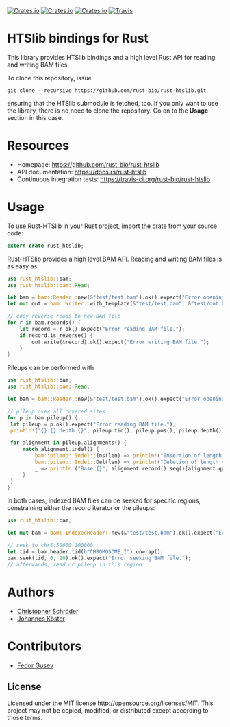 [![Crates.io](https://img.shields.io/crates/d/rust-htslib.svg?style=flat-square)](https://crates.io/crates/rust-htslib)
[![Crates.io](https://img.shields.io/crates/v/rust-htslib.svg?style=flat-square)](https://crates.io/crates/rust-htslib)
[![Crates.io](https://img.shields.io/crates/l/rust-htslib.svg?style=flat-square)](https://crates.io/crates/rust-htslib)
[![Travis](https://img.shields.io/travis/rust-bio/rust-htslib.svg?style=flat-square)](https://travis-ci.org/rust-bio/rust-htslib)

# HTSlib bindings for Rust

This library provides HTSlib bindings and a high level Rust API for reading and writing BAM files.

To clone this repository, issue

```
git clone --recursive https://github.com/rust-bio/rust-htslib.git
```

ensuring that the HTSlib submodule is fetched, too.
If you only want to use the library, there is no need to clone the repository. Go on to the **Usage** section in this case.

# Resources

* Homepage: https://github.com/rust-bio/rust-htslib
* API documentation: https://docs.rs/rust-htslib
* Continuous integration tests: https://travis-ci.org/rust-bio/rust-htslib

# Usage

To use Rust-HTSlib in your Rust project, import the crate from your source code:

```rust
extern crate rust_htslib;
```

Rust-HTSlib provides a high level BAM API.
Reading and writing BAM files is as easy as

```rust
use rust_htslib::bam;
use rust_htslib::bam::Read;

let bam = bam::Reader::new(&"test/test.bam").ok().expect("Error opening bam.");
let mut out = bam::Writer::with_template(&"test/test.bam", &"test/out.bam").ok().expect("Error opening bam.");

// copy reverse reads to new BAM file
for r in bam.records() {
    let record = r.ok().expect("Error reading BAM file.");
    if record.is_reverse() {
        out.write(&record).ok().expect("Error writing BAM file.");
    }
}
```

Pileups can be performed with

```rust
use rust_htslib::bam;
use rust_htslib::bam::Read;

let bam = bam::Reader::new(&"test/test.bam").ok().expect("Error opening bam.");

// pileup over all covered sites
for p in bam.pileup() {
 let pileup = p.ok().expect("Error reading BAM file.");
 println!("{}:{} depth {}", pileup.tid(), pileup.pos(), pileup.depth());

 for alignment in pileup.alignments() {
     match alignment.indel() {
         bam::pileup::Indel::Ins(len) => println!("Insertion of length {}", len),
         bam::pileup::Indel::Del(len) => println!("Deletion of length {}", len),
         _ => println!("Base {}", alignment.record().seq()[alignment.qpos()])
     }
 }
}
```
In both cases, indexed BAM files can be seeked for specific regions, constraining either the record iterator or the pileups:

```rust
use rust_htslib::bam;

let mut bam = bam::IndexedReader::new(&"test/test.bam").ok().expect("Error opening indexed BAM.");

// seek to chr1:50000-100000
let tid = bam.header.tid(b"CHROMOSOME_I").unwrap();
bam.seek(tid, 0, 20).ok().expect("Error seeking BAM file.");
// afterwards, read or pileup in this region
```

# Authors

* [Christopher Schröder](https://github.com/christopher-schroeder)
* [Johannes Köster](https://github.com/johanneskoester)

# Contributors

* [Fedor Gusev](https://github.com/gusevfe)


## License

Licensed under the MIT license http://opensource.org/licenses/MIT. This project may not be copied, modified, or distributed except according to those terms.
